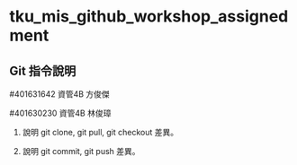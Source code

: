 # tku_mis_github_workshop_assignedment

## Git 指令說明

#401631642 資管4B 方俊傑


#401630230 資管4B 林俊璋

1. 說明 git clone, git pull, git checkout 差異。

2. 說明 git commit, git push 差異。
